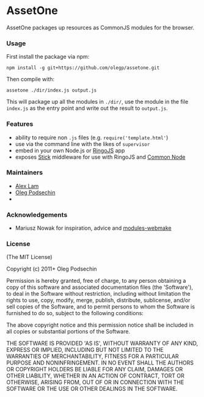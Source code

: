 # AssetOne

AssetOne packages up resources as CommonJS modules for the browser.

### Usage

First install the package via npm:

    npm install -g git+https://github.com/olegp/assetone.git
    
Then compile with:

    assetone ./dir/index.js output.js
   
This will package up all the modules in `./dir/`, use the module in the file 
`index.js` as the entry point and write out the result to `output.js`.

### Features

  * ability to require non `.js` files (e.g. `require('template.html'`)
  * use via the command line with the likes of `supervisor`
  * embed in your own Node.js or [RingoJS](http://ringojs.org) app
  * exposes [Stick](https://github.com/hns/stick) middleware for use with RingoJS and [Common Node](https://github.com/olegp/common-node)

### Maintainers

  * [Alex Lam](http://github.com/alexlamsl)
  * [Oleg Podsechin](http://github.com/olegp)
  * 
### Acknowledgements

  * Mariusz Nowak for inspiration, advice and [modules-webmake](https://github.com/medikoo/modules-webmake)

### License

(The MIT License)

Copyright (c) 2011+ Oleg Podsechin

Permission is hereby granted, free of charge, to any person obtaining
a copy of this software and associated documentation files (the
'Software'), to deal in the Software without restriction, including
without limitation the rights to use, copy, modify, merge, publish,
distribute, sublicense, and/or sell copies of the Software, and to
permit persons to whom the Software is furnished to do so, subject to
the following conditions:

The above copyright notice and this permission notice shall be
included in all copies or substantial portions of the Software.

THE SOFTWARE IS PROVIDED 'AS IS', WITHOUT WARRANTY OF ANY KIND,
EXPRESS OR IMPLIED, INCLUDING BUT NOT LIMITED TO THE WARRANTIES OF
MERCHANTABILITY, FITNESS FOR A PARTICULAR PURPOSE AND NONINFRINGEMENT.
IN NO EVENT SHALL THE AUTHORS OR COPYRIGHT HOLDERS BE LIABLE FOR ANY
CLAIM, DAMAGES OR OTHER LIABILITY, WHETHER IN AN ACTION OF CONTRACT,
TORT OR OTHERWISE, ARISING FROM, OUT OF OR IN CONNECTION WITH THE
SOFTWARE OR THE USE OR OTHER DEALINGS IN THE SOFTWARE.
